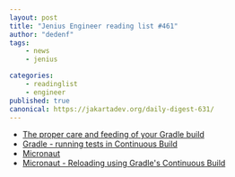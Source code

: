 ```yaml
---
layout: post
title: "Jenius Engineer reading list #461"
author: "dedenf"
tags:
    - news
    - jenius

categories:
    - readinglist
    - engineer
published: true
canonical: https://jakartadev.org/daily-digest-631/
---
```


- [The proper care and feeding of your Gradle build](https://dev.to/autonomousapps/the-proper-care-and-feeding-of-your-gradle-build-d8g)
- [Gradle - running tests in Continuous Build](https://blog.nareshak.com/gradle-running-tests-in-continuous-build/)
- [Micronaut](https://micronaut.io/)
- [Micronaut - Reloading using Gradle's Continuous Build](https://blog.nareshak.com/micronaut-reloading-using-gradles-continuous-build/)
